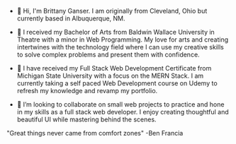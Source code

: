 - 👋 Hi, I'm Brittany Ganser. I am originally from Cleveland, Ohio but currently based in Albuquerque, NM. 

- 👀 I received my Bachelor of Arts from Baldwin Wallace University in Theatre with a minor in Web Programming. My love for arts and creating intertwines with the technology field where I can use my creative skills to solve complex problems and present them with confidence.

- 🌱 I have received my Full Stack Web Development Certificate from Michigan State University with a focus on the MERN Stack. I am currently taking a self paced Web Development course on Udemy to refresh my knowledge and revamp my portfolio.

- 💞️ I’m looking to collaborate on small web projects to practice and hone in my skills as a full stack web developer. I enjoy creating thoughtful and beautiful UI while mastering behind the scenes.

"Great things never came from comfort zones" -Ben Francia

<!---
bganser15/bganser15 is a ✨ special ✨ repository because its `README.md` (this file) appears on your GitHub profile.
You can click the Preview link to take a look at your changes.
--->
